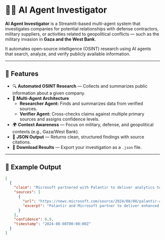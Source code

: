 # 🕵️‍♀️ AI Agent Investigator

**AI Agent Investigator** is a Streamlit-based multi-agent system that investigates companies for potential relationships with defense contractors, military suppliers, or activities related to geopolitical conflicts — such as the military invasion in **Gaza and the West Bank**.

It automates open-source intelligence (OSINT) research using AI agents that search, analyze, and verify publicly available information.

---

## 🚀 Features

- 🔍 **Automated OSINT Research** — Collects and summarizes public information about a given company.  
- 🤖 **Multi-Agent Architecture**  
  - **Researcher Agent:** Finds and summarizes data from verified sources.  
  - **Verifier Agent:** Cross-checks claims against multiple primary sources and assigns confidence levels.  
- 🌍 **Context Awareness** — Focus on military, defense, and geopolitical contexts (e.g., Gaza/West Bank).  
- 📄 **JSON Output** — Returns clean, structured findings with source citations.  
- 💾 **Download Results** — Export your investigation as a `.json` file.  

---

## 🧠 Example Output

```json
[
  {
    "claim": "Microsoft partnered with Palantir to deliver analytics to classified networks for national security operations.",
    "sources": [
      {
        "url": "https://news.microsoft.com/source/2024/08/08/palantir-and-microsoft-partner-to-deliver-enhanced-analytics-and-ai-services/",
        "excerpt": "Palantir and Microsoft partner to deliver enhanced analytics and AI services for critical national security operations."
      }
    ],
    "confidence": 0.9,
    "timestamp": "2024-08-08T00:00:00Z"
  }
]
